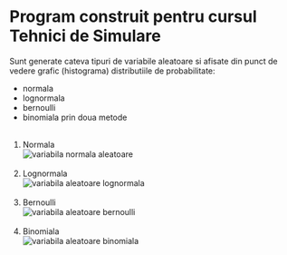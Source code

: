 # Program construit pentru cursul Tehnici de Simulare
Sunt generate cateva tipuri de variabile aleatoare si afisate din punct 
de vedere grafic (histograma) distributiile de probabilitate:<br/>
- normala
- lognormala
- bernoulli
- binomiala prin doua metode
<br/><br/>
1. Normala<br/>
![variabila normala aleatoare](https://github.com/StroeAndrei/JAVASCRIPT/tree/main/Projects/DistributiiDeProbabilitate/screenshots/norm.png)<br/><br/>
2. Lognormala<br/>
![variabila aleatoare lognormala](https://github.com/StroeAndrei/JAVASCRIPT/tree/main/Projects/DistributiiDeProbabilitate/screenshots/lognorm.png)<br/><br/>
3. Bernoulli<br/>
![variabila aleatoare bernoulli](https://github.com/StroeAndrei/JAVASCRIPT/tree/main/Projects/DistributiiDeProbabilitate/screenshots/bern.png)<br/><br/>
4. Binomiala<br/>
![variabila aleatoare binomiala](https://github.com/StroeAndrei/JAVASCRIPT/tree/main/Projects/DistributiiDeProbabilitate/screenshots/binom.png)<br/><br/>
